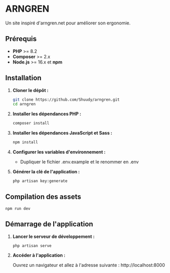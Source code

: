 # ARNGREN

Un site inspiré d'arngren.net pour améliorer son ergonomie.

## Prérequis

- **PHP** >= 8.2
- **Composer** >= 2.x
- **Node.js** >= 16.x et **npm**

## Installation

1. **Cloner le dépôt :**

    ```bash
    git clone https://github.com/Shuudy/arngren.git
    cd arngren
2. **Installer les dépendances PHP :**

    ```bash
    composer install
3. **Installer les dépendances JavaScript et Sass :**

    ```bash
    npm install
4. **Configurer les variables d'environnement :**
    - Dupliquer le fichier .env.example et le renommer en .env
    
5. **Générer la clé de l'application :**

    ```bash
    php artisan key:generate
## Compilation des assets    
    npm run dev
## Démarrage de l'application

1. **Lancer le serveur de développement :**

    ```bash
    php artisan serve
2. **Accéder à l'application :**

    Ouvrez un navigateur et allez à l'adresse suivante : http://localhost:8000